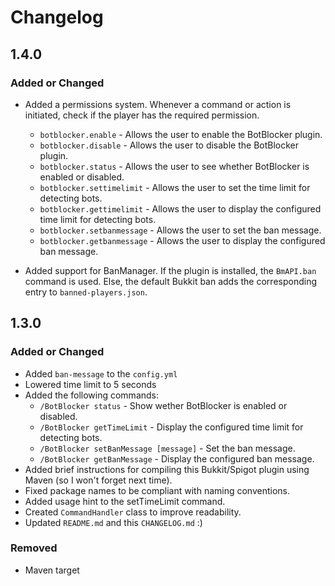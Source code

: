 # Changelog

## 1.4.0
### Added or Changed
- Added a permissions system. Whenever a command or action is initiated, check if the player has the required permission.
    * `botblocker.enable` - Allows the user to enable the BotBlocker plugin.
    * `botblocker.disable` - Allows the user to disable the BotBlocker plugin.
    * `botblocker.status` - Allows the user to see whether BotBlocker is enabled or disabled.
    * `botblocker.settimelimit` - Allows the user to set the time limit for detecting bots.
    * `botblocker.gettimelimit` - Allows the user to display the configured time limit for detecting bots.
    * `botblocker.setbanmessage` - Allows the user to set the ban message.
    * `botblocker.getbanmessage` - Allows the user to display the configured ban message.

- Added support for BanManager. If the plugin is installed, the `BmAPI.ban` command is used. Else, the default Bukkit ban adds the corresponding entry to `banned-players.json`.

## 1.3.0

### Added or Changed
- Added `ban-message` to the `config.yml`
- Lowered time limit to 5 seconds
- Added the following commands:
    * `/BotBlocker status` - Show wether BotBlocker is enabled or disabled.
    * `/BotBlocker getTimeLimit` - Display the configured time limit for detecting bots.
    * `/BotBlocker setBanMessage [message]` - Set the ban message.
    * `/BotBlocker getBanMessage` - Display the configured ban message.
- Added brief instructions for compiling this Bukkit/Spigot plugin using Maven (so I won't forget next time).
- Fixed package names to be compliant with naming conventions.
- Added usage hint to the setTimeLimit command.
- Created `CommandHandler` class to improve readability.
- Updated `README.md` and this `CHANGELOG.md` :)

### Removed
- Maven target